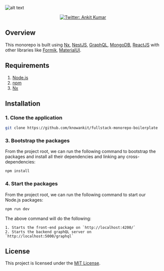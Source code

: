 ![alt text](https://github.com/knowankit/fullstack-monorepo-boilerplate/blob/develop/banner.png)

<p align="center">
  <a href="https://twitter.com/knowankit">
    <img alt="Twitter: Ankit Kumar" src="https://img.shields.io/twitter/follow/knowankit.svg?style=social" target="_blank" />
  </a>
</p>

## Overview

This monorepo is built using [Nx](https://nx.dev/), [NestJS](https://docs.nestjs.com/), [GraphQL](https://graphql.org/), [MongoDB](https://www.mongodb.com/), [ReactJS](https://reactjs.org/) with other libraries like [Formik](https://formik.org/), [MaterialUI](https://mui.com/). 

## Requirements

1. [Node.js](https://nodejs.org/)
2. [npm](https://www.npmjs.com/)
3. [Nx](https://nx.dev/)

## Installation

### 1. **Clone the application**

```sh
git clone https://github.com/knowankit/fullstack-monorepo-boilerplate
```
### 3. **Bootstrap the packages**

From the project root, we can run the following command to bootstrap the packages and install all their dependencies and linking any cross-dependencies:

```sh
npm install
```

### 4. **Start the packages**

From the project root, we can run the following command to start our Node.js packages:

```sh
npm run dev
```

The above command will do the following:

    1. Starts the front-end package on `http://localhost:4200/`
    2. Starts the backend graphQL server on `http://localhost:5000/graphql`

## License

This project is licensed under the [MIT License](https://opensource.org/licenses/MIT).

